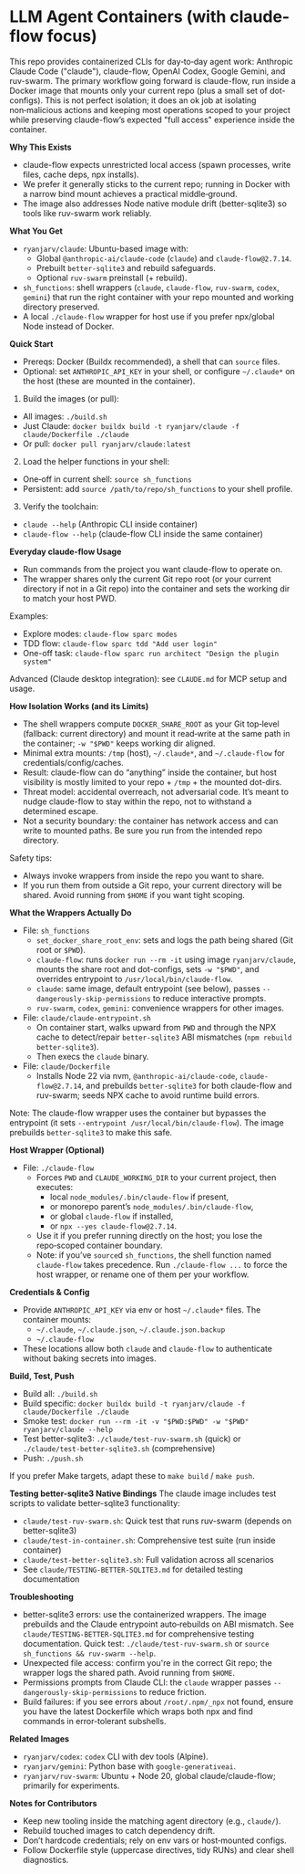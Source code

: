 # LLM Agent Containers (with claude-flow focus)

This repo provides containerized CLIs for day‑to‑day agent work: Anthropic Claude Code ("claude"), claude-flow, OpenAI Codex, Google Gemini, and ruv-swarm. The primary workflow going forward is claude-flow, run inside a Docker image that mounts only your current repo (plus a small set of dot-configs). This is not perfect isolation; it does an ok job at isolating non‑malicious actions and keeping most operations scoped to your project while preserving claude-flow’s expected "full access" experience inside the container.


**Why This Exists**
- claude-flow expects unrestricted local access (spawn processes, write files, cache deps, npx installs).
- We prefer it generally sticks to the current repo; running in Docker with a narrow bind mount achieves a practical middle‑ground.
- The image also addresses Node native module drift (better-sqlite3) so tools like ruv-swarm work reliably.


**What You Get**
- `ryanjarv/claude`: Ubuntu-based image with:
  - Global `@anthropic-ai/claude-code` (`claude`) and `claude-flow@2.7.14`.
  - Prebuilt `better-sqlite3` and rebuild safeguards.
  - Optional `ruv-swarm` preinstall (+ rebuild).
- `sh_functions`: shell wrappers (`claude`, `claude-flow`, `ruv-swarm`, `codex`, `gemini`) that run the right container with your repo mounted and working directory preserved.
- A local `./claude-flow` wrapper for host use if you prefer npx/global Node instead of Docker.


**Quick Start**
- Prereqs: Docker (Buildx recommended), a shell that can `source` files.
- Optional: set `ANTHROPIC_API_KEY` in your shell, or configure `~/.claude*` on the host (these are mounted in the container).

1) Build the images (or pull):
- All images: `./build.sh`
- Just Claude: `docker buildx build -t ryanjarv/claude -f claude/Dockerfile ./claude`
- Or pull: `docker pull ryanjarv/claude:latest`

2) Load the helper functions in your shell:
- One‑off in current shell: `source sh_functions`
- Persistent: add `source /path/to/repo/sh_functions` to your shell profile.

3) Verify the toolchain:
- `claude --help` (Anthropic CLI inside container)
- `claude-flow --help` (claude-flow CLI inside the same container)


**Everyday claude-flow Usage**
- Run commands from the project you want claude-flow to operate on.
- The wrapper shares only the current Git repo root (or your current directory if not in a Git repo) into the container and sets the working dir to match your host PWD.

Examples:
- Explore modes: `claude-flow sparc modes`
- TDD flow: `claude-flow sparc tdd "Add user login"`
- One-off task: `claude-flow sparc run architect "Design the plugin system"`

Advanced (Claude desktop integration): see `CLAUDE.md` for MCP setup and usage.


**How Isolation Works (and its Limits)**
- The shell wrappers compute `DOCKER_SHARE_ROOT` as your Git top‑level (fallback: current directory) and mount it read‑write at the same path in the container; `-w "$PWD"` keeps working dir aligned.
- Minimal extra mounts: `/tmp` (host), `~/.claude*`, and `~/.claude-flow` for credentials/config/caches.
- Result: claude-flow can do “anything” inside the container, but host visibility is mostly limited to your repo + `/tmp` + the mounted dot-dirs.
- Threat model: accidental overreach, not adversarial code. It’s meant to nudge claude-flow to stay within the repo, not to withstand a determined escape.
- Not a security boundary: the container has network access and can write to mounted paths. Be sure you run from the intended repo directory.

Safety tips:
- Always invoke wrappers from inside the repo you want to share.
- If you run them from outside a Git repo, your current directory will be shared. Avoid running from `$HOME` if you want tight scoping.


**What the Wrappers Actually Do**
- File: `sh_functions`
  - `set_docker_share_root_env`: sets and logs the path being shared (Git root or `$PWD`).
  - `claude-flow`: runs `docker run --rm -it` using image `ryanjarv/claude`, mounts the share root and dot-configs, sets `-w "$PWD"`, and overrides entrypoint to `/usr/local/bin/claude-flow`.
  - `claude`: same image, default entrypoint (see below), passes `--dangerously-skip-permissions` to reduce interactive prompts.
  - `ruv-swarm`, `codex`, `gemini`: convenience wrappers for other images.
- File: `claude/claude-entrypoint.sh`
  - On container start, walks upward from `PWD` and through the NPX cache to detect/repair `better-sqlite3` ABI mismatches (`npm rebuild better-sqlite3`).
  - Then execs the `claude` binary.
- File: `claude/Dockerfile`
  - Installs Node 22 via nvm, `@anthropic-ai/claude-code`, `claude-flow@2.7.14`, and prebuilds `better-sqlite3` for both claude-flow and ruv-swarm; seeds NPX cache to avoid runtime build errors.

Note: The claude-flow wrapper uses the container but bypasses the entrypoint (it sets `--entrypoint /usr/local/bin/claude-flow`). The image prebuilds `better-sqlite3` to make this safe.


**Host Wrapper (Optional)**
- File: `./claude-flow`
  - Forces `PWD` and `CLAUDE_WORKING_DIR` to your current project, then executes:
    - local `node_modules/.bin/claude-flow` if present,
    - or monorepo parent’s `node_modules/.bin/claude-flow`,
    - or global `claude-flow` if installed,
    - or `npx --yes claude-flow@2.7.14`.
  - Use it if you prefer running directly on the host; you lose the repo‑scoped container boundary.
  - Note: if you’ve `source`d `sh_functions`, the shell function named `claude-flow` takes precedence. Run `./claude-flow ...` to force the host wrapper, or rename one of them per your workflow.


**Credentials & Config**
- Provide `ANTHROPIC_API_KEY` via env or host `~/.claude*` files. The container mounts:
  - `~/.claude`, `~/.claude.json`, `~/.claude.json.backup`
  - `~/.claude-flow`
- These locations allow both `claude` and `claude-flow` to authenticate without baking secrets into images.


**Build, Test, Push**
- Build all: `./build.sh`
- Build specific: `docker buildx build -t ryanjarv/claude -f claude/Dockerfile ./claude`
- Smoke test: `docker run --rm -it -v "$PWD:$PWD" -w "$PWD" ryanjarv/claude --help`
- Test better-sqlite3: `./claude/test-ruv-swarm.sh` (quick) or `./claude/test-better-sqlite3.sh` (comprehensive)
- Push: `./push.sh`

If you prefer Make targets, adapt these to `make build` / `make push`.

**Testing better-sqlite3 Native Bindings**
The claude image includes test scripts to validate better-sqlite3 functionality:
- `claude/test-ruv-swarm.sh`: Quick test that runs ruv-swarm (depends on better-sqlite3)
- `claude/test-in-container.sh`: Comprehensive test suite (run inside container)
- `claude/test-better-sqlite3.sh`: Full validation across all scenarios
- See `claude/TESTING-BETTER-SQLITE3.md` for detailed testing documentation


**Troubleshooting**
- better-sqlite3 errors: use the containerized wrappers. The image prebuilds and the Claude entrypoint auto‑rebuilds on ABI mismatch. See `claude/TESTING-BETTER-SQLITE3.md` for comprehensive testing documentation. Quick test: `./claude/test-ruv-swarm.sh` or `source sh_functions && ruv-swarm --help`.
- Unexpected file access: confirm you're in the correct Git repo; the wrapper logs the shared path. Avoid running from `$HOME`.
- Permissions prompts from Claude CLI: the `claude` wrapper passes `--dangerously-skip-permissions` to reduce friction.
- Build failures: if you see errors about `/root/.npm/_npx` not found, ensure you have the latest Dockerfile which wraps both npx and find commands in error-tolerant subshells.


**Related Images**
- `ryanjarv/codex`: `codex` CLI with dev tools (Alpine).
- `ryanjarv/gemini`: Python base with `google-generativeai`.
- `ryanjarv/ruv-swarm`: Ubuntu + Node 20, global claude/claude-flow; primarily for experiments.


**Notes for Contributors**
- Keep new tooling inside the matching agent directory (e.g., `claude/`).
- Rebuild touched images to catch dependency drift.
- Don’t hardcode credentials; rely on env vars or host‑mounted configs.
- Follow Dockerfile style (uppercase directives, tidy RUNs) and clear shell diagnostics.
